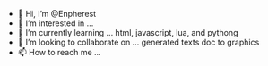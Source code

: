 - 👋 Hi, I’m @Enpherest
- 👀 I’m interested in ...
- 🌱 I’m currently learning ... html, javascript, lua, and pythong
- 💞️ I’m looking to collaborate on ... generated texts doc to graphics
- 📫 How to reach me ...

<!---
Enpherest/Enpherest is a ✨ special ✨ repository because its `README.md` (this file) appears on your GitHub profile.
You can click the Preview link to take a look at your changes.
--->
